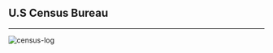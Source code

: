 ## U.S Census Bureau

----

![census-log](http://storm-is-brewing.com/img/bootcamp/Census_Bureau_seal.png)
